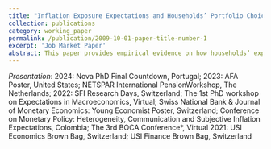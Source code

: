 ```yaml
---
title: "Inflation Exposure Expectations and Households’ Portfolio Choices"
collection: publications
category: working_paper
permalink: /publication/2009-10-01-paper-title-number-1
excerpt: 'Job Market Paper'
abstract: This paper provides empirical evidence on how households’ expectations about their exposure to inflation affect their portfolio decisions, using the DNB Household Survey. Exploiting the quasi-natural experiment of the 2012 VAT increase, I find that heightened expectations about inflation exposure, driven by expected non-indexation of employment pensions, results in an increase in risky asset allocation, particularly in listed shares and equity mutual funds, for higher expected returns rather than inflation hedging. Moreover, the key mechanism at play operates through the information channel. Pension providers are mandated to regularly send Uniform Pension Overview (UPO) letters in a standardized format, elucidating pension benefits and relevant policy changes, such as indexation. My findings suggest evidence of rational inattention, as households respond more significantly to UPO letters that are timely, relevant, and frequent. However, this behavior can be inefficient, as the portfolios of rationally inattentive households tend to deviate further from the mean-variance efficient frontier.
---
```


*Presentation*: 2024: Nova PhD Final Countdown, Portugal; 2023: AFA Poster, United States; NETSPAR International PensionWorkshop, The Netherlands; 2022: SFI Research Days, Switzerland; The 1st PhD workshop on Expectations in Macroeconomics, Virtual; Swiss National Bank & Journal of Monetary Economics: Young Economist Poster, Switzerland; Conference on Monetary Policy: Heterogeneity, Communication and Subjective Inflation Expectations, Colombia; The 3rd BOCA Conference*, Virtual 2021: USI Economics Brown Bag, Switzerland; USI Finance Brown Bag, Switzerland


